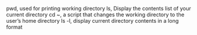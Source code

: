 pwd, used for printing working directory
ls, Display the contents list of your current directory
cd ~, a script that changes the working directory to the user’s home directory
ls -l, display current directory contents in a long format

